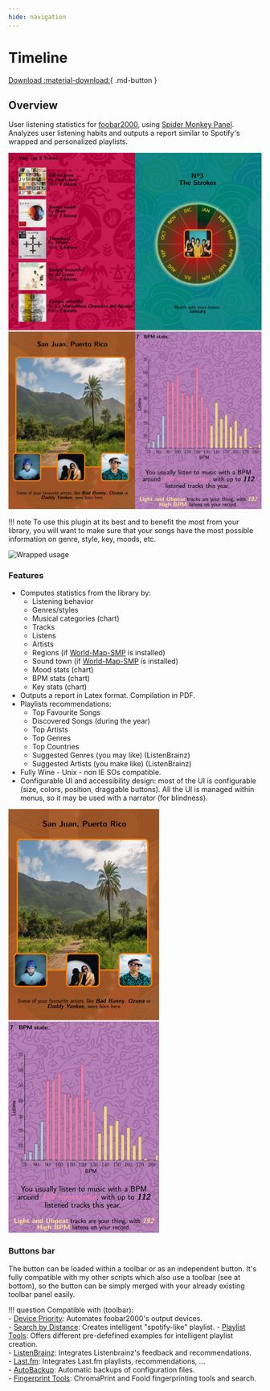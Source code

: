 ```yaml
---
hide: navigation
---
```


# Timeline

[Download :material-download:](https://github.com/regorxxx/Wrapped-SMP){ .md-button }

## Overview

User listening statistics for [foobar2000](https://www.foobar2000.org), using [Spider Monkey Panel](https://theqwertiest.github.io/foo_spider_monkey_panel). Analyzes user listening habits and outputs a report similar to Spotify's wrapped and personalized playlists.

![Wrapped UI](../images/wp_1.jpg) ![Wrapped UI](../images/wp_2.jpg)

!!! note
	To use this plugin at its best and to benefit the most from your library, you will want to 
	make sure that your songs have the most possible information on genre, style, key, moods, etc.

![Wrapped usage](../images/wp.gif)

### Features
- Computes statistics from the library by:
	* Listening behavior
	* Genres/styles
	* Musical categories (chart)
	* Tracks
	* Listens
	* Artists
	* Regions (if [World-Map-SMP](../../scripts/world-map-smp) is installed)
	* Sound town (if [World-Map-SMP](../../scripts/world-map-smp) is installed)
	* Mood stats (chart)
	* BPM stats (chart)
	* Key stats (chart)
- Outputs a report in Latex format. Compilation in PDF.
- Playlists recommendations: 
	* Top Favourite Songs
	* Discovered Songs (during the year)
	* Top Artists
	* Top Genres
	* Top Countries
	* Suggested Genres (you may like) (ListenBrainz)
	* Suggested Artists (you make like) (ListenBrainz)
- Fully Wine - Unix - non IE SOs compatible.
- Configurable UI and accessibility design: most of the UI is configurable (size, colors, position, draggable buttons).
 All the UI is managed within menus, so it may be used with a narrator (for blindness).

![Wrapped UI](../images/wp_3.jpg) ![Wrapped UI](../images/wp_4.jpg)

### Buttons bar
The button can be loaded within a toolbar or as an independent button. 
It's fully compatible with my other scripts which also use a toolbar (see at bottom), 
so the button can be simply merged with your already existing toolbar panel easily.

!!! question
	Compatible with (toolbar):  
    - [Device Priority](../../scripts/device-priority-smp): Automates foobar2000's output devices.  
    - [Search by Distance](../../scripts/search-by-distance-smp): Creates intelligent "spotify-like"
	playlist.
    - [Playlist Tools](../../scripts/playlist-tools-smp): Offers different pre-defefined examples for 
	intelligent playlist creation.  
	- [ListenBrainz](../../scripts/listenbrainz-smp): Integrates Listenbrainz's feedback and recommendations.  
	- [Last.fm](../../scripts/lastfm-smp): Integrates Last.fm playlists, recommendations, ...  
	- [AutoBackup](../../scripts/autobackup-smp): Automatic backups of configuration files.  
	- [Fingerprint Tools](../../scripts/fingerprint-tools-smp): ChromaPrint and FooId fingerprinting tools and search.  